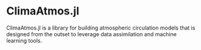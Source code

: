 # ClimaAtmos.jl

ClimaAtmos.jl is a library for building atmospheric circulation models that is designed from the outset to leverage data assimilation and machine learning tools.
